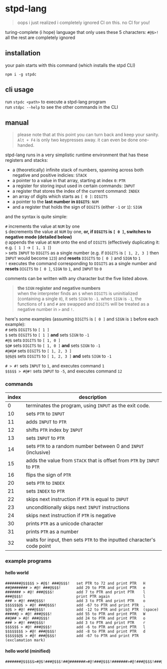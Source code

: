 # stpd-lang

> oops i just realized i completely ignored CI on this. no CI for you!

turing-complete (i hope) language that only uses these 5 characters: `#@$>!`  
all the rest are completely ignored 

## installation
your pain starts with this command (which installs the stpd CLI)

`npm i -g stpdc`

## cli usage
run `stpdc <path>` to execute a stpd-lang program  
run `stdpc --help` to see the other commands in the CLI  

## manual
> please note that at this point you can turn back and keep your sanity. `Alt + F4` is only two keypresses away. it can even be done one-handed.

stpd-lang runs in a very simplistic runtime environment that has these registers and stacks:

- a (theoretically) infinite stack of numbers, spanning across both negative and positive indicies: `STACK`
- a pointer to a value in that array, starting at index `0`: `PTR`
- a register for storing input used in certain commands: `INPUT`
- a register that stores the index of the current command: `INDEX`
- an array of digits which starts as `[ 0 ]`: `DIGITS`
- a pointer to the **last number in `DIGITS`**: `NUM`
- and a register that holds the sign of `DIGITS` (either `-1` or `1`): `SIGN`

and the syntax is quite simple:

`#` increments the value at `NUM` by one  
`$` decrements the value at `NUM` by one, **or, if `DIGITS` is `[ 0 ]`, switches to negative mode (detailed below)**  
`@` appends the value at `NUM` onto the end of `DIGITS` (effectively duplicating it: e.g. `[ 1 ]` -> `[ 1, 1 ]`)  
`>` sets `INPUT` to `DIGITS` as a single number (e.g. if `DIGITS` is `[ 1, 2, 3 ]` then `INPUT` would become `123`) and **resets** `DIGITS` to `[ 0 ]` and `SIGN` to `1`  
`!` executes the command corresponding to `DIGITS` as a single number and **resets** `DIGITS` to `[ 0 ]`, `SIGN` to `1`, and `INPUT` to `0`

comments can be written with any character but the five listed above.

> **the `SIGN` register and negative numbers**  
> when the interpreter finds an `$` when `DIGITS` is uninitialized (containing a single `0`), it sets `SIGN` to `-1`. when `SIGN` is `-1`, the functions of `$` and `#` are swapped and `DIGITS` will be treated as a negative number in `>` and `!`.
>
here's some examples (assuming `DIGITS` is `[ 0 ]` and `SIGN` is `1` before each example):  
`#` sets `DIGITS` to `[ 1 ]`  
`$` sets `DIGITS` to `[ 1 ]` **and** sets `SIGN` to `-1`  
`#@$` sets `DIGITS` to `[ 1, 0 ]`  
`$@#` sets `DIGITS` to `[ 1, 0 ]` **and** sets `SIGN` to `-1`  
`#@#@#` sets `DIGITS` to `[ 1, 2, 3 ]`  
`$@$@$` sets `DIGITS` to `[ 1, 2, 3 ]` **and** sets `SIGN` to `-1`  

`# > #!` sets `INPUT` to `1`, and executes command `1`  
`$$$$$ > #@#!` sets `INPUT` to `-5`, and executes command `12`  

### commands

index | description
----- | -----------
0     | terminates the program, using `INPUT` as the exit code.
10    | sets `PTR` to `INPUT`
11    | adds `INPUT` to `PTR`
12    | shifts `PTR` index by `INPUT`
13    | sets `INPUT` to `PTR`
14    | sets `PTR` to a random number between 0 and `INPUT` (inclusive)
15    | adds the value from `STACK` that is offset from `PTR` by `INPUT` to `PTR`
16    | flips the sign of `PTR`
20    | sets `PTR` to `INDEX`
21    | sets `INDEX` to `PTR`
22    | skips next instruction if `PTR` is equal to `INPUT`
23    | unconditionally skips next `INPUT` instructions
24    | skips next instruction if `PTR` is negative
30    | prints `PTR` as a unicode character
31    | prints `PTR` as a number
32    | waits for input, then sets `PTR` to the inputted character's code point

### example programs

#### hello world
```
#######@$$$$$ > #@$! ###@$$$!   set PTR to 72 and print PTR   H
##@####### > #@! ###@$$$!       add 29 to PTR and print PTR   e
####### > #@! ###@$$$!          add 7 to PTR and print PTR    l
###@$$$!                        print PTR again               l
### > #@! ###@$$$!              add 3 to PTR and print PTR    o
$$$$$$@$ > #@! ###@$$$!         add -67 to PTR and print PTR  ,
$@$ > #@! ###@$$$!              add -12 to PTR and print PTR  (space)
#####@ > #@! ###@$$$!           add 55 to PTR and print PTR   W
##@## > #@! ###@$$$!            add 24 to PTR and print PTR   o
### > #@! ###@$$$!              add 3 to PTR and print PTR    r
$$$$$$ > #@! ###@$$$!           add -6 to PTR and print PTR   l
$$$$$$$$ > #@! ###@$$$!         add -8 to PTR and print PTR   d
$$$$$$@$ > #@! ###@$$$!         add -67 to PTR and print PTR  (exclamation mark)
```

#### hello world (minified)
```
#######@$$$$$>#@$!###@$$$!##@#######>#@!###@$$$!#######>#@!###@$$$!###@$$$!###>#@!###@$$$!$$$$$$@$>#@!###@$$$!$@$>#@!###@$$$!#####@>#@!###@$$$!##@##>#@!###@$$$!###>#@!###@$$$!$$$$$$>#@!###@$$$!$$$$$$$$>#@!###@$$$!$$$$$$@$>#@!###@$$$!
```